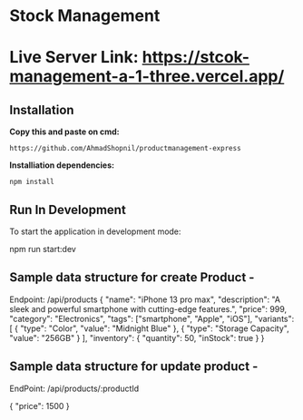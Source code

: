# Stock Management

# Live Server Link: https://stcok-management-a-1-three.vercel.app/

## Installation

**Copy this and paste on cmd:**

    https://github.com/AhmadShopnil/productmanagement-express

**Installiation dependencies:**

    npm install

## Run In Development

To start the application in development mode:

npm run start:dev

## Sample data structure for create Product -

Endpoint: /api/products
{
"name": "iPhone 13 pro max",
"description": "A sleek and powerful smartphone with cutting-edge features.",
"price": 999,
"category": "Electronics",
"tags": ["smartphone", "Apple", "iOS"],
"variants": [
{
"type": "Color",
"value": "Midnight Blue"
},
{
"type": "Storage Capacity",
"value": "256GB"
}
],
"inventory": {
"quantity": 50,
"inStock": true
}
}

## Sample data structure for update product -

EndPoint: /api/products/:productId

{
"price": 1500
}
